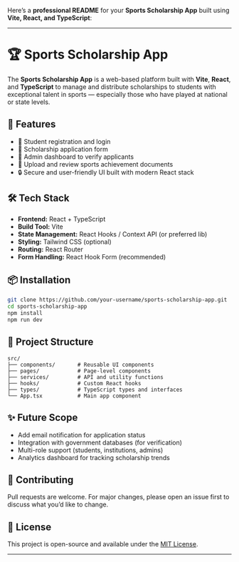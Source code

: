 Here’s a **professional README** for your **Sports Scholarship App** built using **Vite, React, and TypeScript**:

---

# 🏆 Sports Scholarship App

The **Sports Scholarship App** is a web-based platform built with **Vite**, **React**, and **TypeScript** to manage and distribute scholarships to students with exceptional talent in sports — especially those who have played at national or state levels.

## 🚀 Features

* 🎯 Student registration and login
* 📝 Scholarship application form
* 🏅 Admin dashboard to verify applicants
* 📄 Upload and review sports achievement documents
* 🔒 Secure and user-friendly UI built with modern React stack

## 🛠️ Tech Stack

* **Frontend:** React + TypeScript
* **Build Tool:** Vite
* **State Management:** React Hooks / Context API (or preferred lib)
* **Styling:** Tailwind CSS (optional)
* **Routing:** React Router
* **Form Handling:** React Hook Form (recommended)

## 📦 Installation

```bash
git clone https://github.com/your-username/sports-scholarship-app.git
cd sports-scholarship-app
npm install
npm run dev
```

## 📁 Project Structure

```
src/
├── components/       # Reusable UI components
├── pages/            # Page-level components
├── services/         # API and utility functions
├── hooks/            # Custom React hooks
├── types/            # TypeScript types and interfaces
└── App.tsx           # Main app component
```

## ✨ Future Scope

* Add email notification for application status
* Integration with government databases (for verification)
* Multi-role support (students, institutions, admins)
* Analytics dashboard for tracking scholarship trends

## 🤝 Contributing

Pull requests are welcome. For major changes, please open an issue first to discuss what you’d like to change.

## 📄 License

This project is open-source and available under the [MIT License](LICENSE).

---

